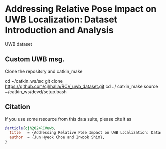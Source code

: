 # Addressing Relative Pose Impact on UWB Localization: Dataset Introduction and Analysis
UWB dataset 




## Custom UWB msg.
Clone the repository and catkin_make:

cd ~/catkin_ws/src
git clone https://github.com/cjhhalla/RCV_uwb_dataset.git
cd ../
catkin_make
source ~/catkin_ws/devel/setup.bash



## Citation
If you use some resource from this data suite, please cite it as

```bibtex
@article{cjh2024RCVuwb,
  title   = {Addressing Relative Pose Impact on UWB Localization: Dataset Introduction and Analysis},
  author  = {Jun Hyeok Choe and Inwook Shim},
}
